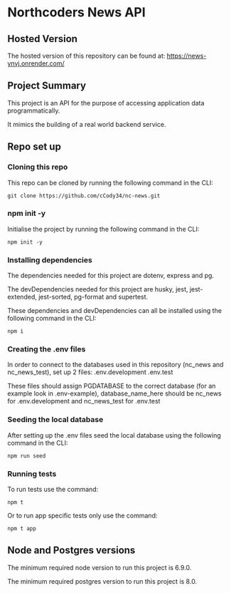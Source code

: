 # Northcoders News API

## Hosted Version

The hosted version of this repository can be found at: https://news-ynvj.onrender.com/

## Project Summary

This project is an API for the purpose of accessing application data programmatically.

It mimics the building of a real world backend service.

## Repo set up

### Cloning this repo

This repo can be cloned by running the following command in the CLI:

```
git clone https://github.com/cCody34/nc-news.git
```

### npm init -y

Initialise the project by running the following command in the CLI:

```
npm init -y
```

### Installing dependencies

The dependencies needed for this project are dotenv, express and pg.

The devDependencies needed for this project are husky, jest, jest-extended, jest-sorted, pg-format and supertest.

These dependencies and devDependencies can all be installed using the following command in the CLI:

```
npm i
```

### Creating the .env files

In order to connect to the databases used in this repository (nc_news and nc_news_test), set up 2 files:
.env.development
.env.test

These files should assign PGDATABASE to the correct database (for an example look in .env-example), database_name_here should be nc_news for .env.development and nc_news_test for .env.test

### Seeding the local database

After setting up the .env files seed the local database using the following command in the CLI:

```
npm run seed
```

### Running tests

To run tests use the command:

```
npm t
```

Or to run app specific tests only use the command:

```
npm t app
```

## Node and Postgres versions

The minimum required node version to run this project is 6.9.0.

The minimum required postgres version to run this project is 8.0.
